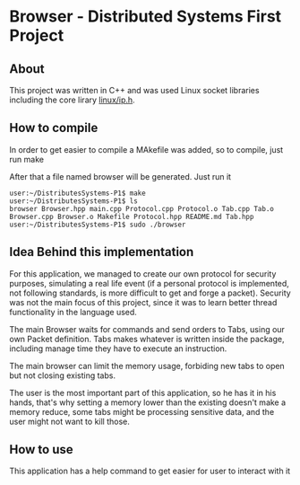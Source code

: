 # Browser - Distributed Systems First Project

## About
This project was written in C++ and was used Linux socket libraries including the core lirary [linux/ip.h](https://github.com/torvalds/linux/blob/master/include/uapi/linux/ip.h).

## How to compile
In order to get easier to compile a MAkefile was added, so to compile, just run make

After that a file named browser will be generated. Just run it

```
user:~/DistributesSystems-P1$ make
user:~/DistributesSystems-P1$ ls
browser Browser.hpp main.cpp Protocol.cpp Protocol.o Tab.cpp Tab.o Browser.cpp Browser.o Makefile Protocol.hpp README.md Tab.hpp
user:~/DistributesSystems-P1$ sudo ./browser
```

## Idea Behind this implementation
For this application, we managed to create our own protocol for security purposes, simulating a real life event (if a personal protocol is implemented, not following standards, is more difficult to get and forge a packet). Security was not the main focus of this project, since it was to learn better thread functionality in the language used.

The main Browser waits for commands and send orders to Tabs, using our own Packet definition. Tabs makes whatever is written inside the package, including manage time they have to execute an instruction.

The main browser can limit the memory usage, forbiding new tabs to open but not closing existing tabs.

The user is the most important part of this application, so he has it in his hands, that's why setting a memory lower than the existing doesn't make a memory reduce, some tabs might be processing sensitive data, and the user might not want to kill those.

## How to use
This application has a help command to get easier for user to interact with it